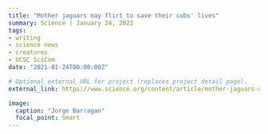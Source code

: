 ```yaml
---
title: "Mother jaguars may flirt to save their cubs' lives"
summary: Science | January 24, 2022
tags:
- writing
- science news
- creatures
- UCSC SciCom
date: "2021-01-24T00:00:00Z"

# Optional external URL for project (replaces project detail page).
external_link: https://www.science.org/content/article/mother-jaguars-may-flirt-save-their-cubs-lives

image:
  caption: "Jorge Barragan"
  focal_point: Smart
---
```

